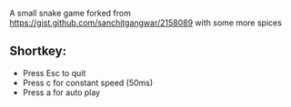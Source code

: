 A small snake game forked from https://gist.github.com/sanchitgangwar/2158089 with some more spices

## Shortkey:
- Press Esc to quit
- Press c for constant speed (50ms)
- Press a for auto play


